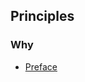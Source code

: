 ## Principles

### Why

- [Preface](https://github.com/IrisMQ/book/blob/master/principles/foreword.md)

